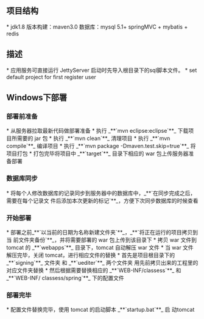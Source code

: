 <h2>项目结构</h2>
*	jdk1.8 版本构建：maven3.0 数据库：mysql 5.1+ springMVC + mybatis + redis


<h2>描述</h2>
*	应用服务可直接运行 JettyServer 启动时先导入根目录下的sql脚本文件。
*	set default project for first register user


<h2>Windows下部署</h2>

<h3>部署前准备</h3>
*	从服务器拉取最新代码做部署准备
*	执行 _**`mvn eclipse:eclipse`**_ 下载项目所需要的 jar 包
*	执行 _**`mvn clean`**_ 清理项目
*	执行 _**`mvn compile`**_ 编译项目
*	执行 _**`mvn package -Dmaven.test.skip=true`**_ 将项目打包
*	打包完毕将项目中 _**`target`**_ 目录下相应的 war 包上传服务器准备部署

<h3>数据库同步</h3>
*	将每个人修改数据库的记录同步到服务器中的数据库中，_**`在同步完成之后，需要在每个记录文	件后添加本次更新的标记`**_，方便下次同步数据库的时候查看


<h3>开始部署</h3>
*	部署之前_**`以当前的日期为名称新建文件夹`**_，_**`将正在运行的项目拷贝到当	前文件夹备份`**_，并将需要部署的 war 包上传到该目录下
*	拷贝 war 文件到 tomcat 的 _**`webapps`**_ 目录下，tomcat 自动解压 	war 文件
*	当 war 文件解压完毕，关闭 tomcat，进行相应文件的替换
*	首先是项目根目录下的 _**`signing`**_ 文件夹 和 _**`uediter`**_ 两个文件夹	用先前拷贝出来的工程里的对应文件夹替换
*	然后根据需要替换相应的 _**`WEB-INF/classess`**_ 和 _**`WEB-INF/	classess/spring`**_ 下的配置文件

<h3>部署完毕</h3>
*	配置文件替换完毕，使用 tomcat 的启动脚本 _**`startup.bat`**_ 启	动tomcat
